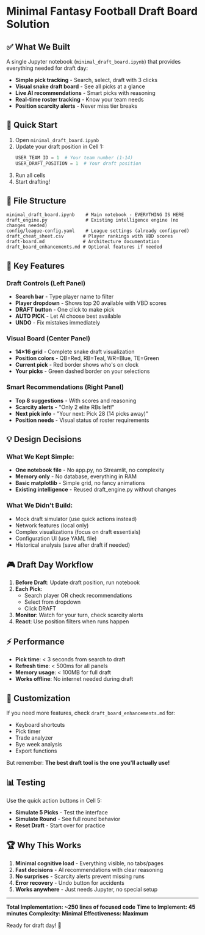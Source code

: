# Minimal Fantasy Football Draft Board Solution

## ✅ What We Built

A single Jupyter notebook (`minimal_draft_board.ipynb`) that provides everything needed for draft day:

- **Simple pick tracking** - Search, select, draft with 3 clicks
- **Visual snake draft board** - See all picks at a glance
- **Live AI recommendations** - Smart picks with reasoning
- **Real-time roster tracking** - Know your team needs
- **Position scarcity alerts** - Never miss tier breaks

## 🚀 Quick Start

1. Open `minimal_draft_board.ipynb`
2. Update your draft position in Cell 1:
   ```python
   USER_TEAM_ID = 1  # Your team number (1-14)
   USER_DRAFT_POSITION = 1  # Your draft position
   ```
3. Run all cells
4. Start drafting!

## 📁 File Structure

```
minimal_draft_board.ipynb    # Main notebook - EVERYTHING IS HERE
draft_engine.py              # Existing intelligence engine (no changes needed)
config/league-config.yaml    # League settings (already configured)
draft_cheat_sheet.csv       # Player rankings with VBD scores
draft-board.md              # Architecture documentation
draft_board_enhancements.md # Optional features if needed
```

## 🎯 Key Features

### Draft Controls (Left Panel)
- **Search bar** - Type player name to filter
- **Player dropdown** - Shows top 20 available with VBD scores
- **DRAFT button** - One click to make pick
- **AUTO PICK** - Let AI choose best available
- **UNDO** - Fix mistakes immediately

### Visual Board (Center Panel)
- **14×16 grid** - Complete snake draft visualization
- **Position colors** - QB=Red, RB=Teal, WR=Blue, TE=Green
- **Current pick** - Red border shows who's on clock
- **Your picks** - Green dashed border on your selections

### Smart Recommendations (Right Panel)
- **Top 8 suggestions** - With scores and reasoning
- **Scarcity alerts** - "Only 2 elite RBs left!"
- **Next pick info** - "Your next: Pick 28 (14 picks away)"
- **Position needs** - Visual status of roster requirements

## 💡 Design Decisions

### What We Kept Simple:
- **One notebook file** - No app.py, no Streamlit, no complexity
- **Memory only** - No database, everything in RAM
- **Basic matplotlib** - Simple grid, no fancy animations
- **Existing intelligence** - Reused draft_engine.py without changes

### What We Didn't Build:
- Mock draft simulator (use quick actions instead)
- Network features (local only)
- Complex visualizations (focus on draft essentials)
- Configuration UI (use YAML file)
- Historical analysis (save after draft if needed)

## 🎮 Draft Day Workflow

1. **Before Draft**: Update draft position, run notebook
2. **Each Pick**: 
   - Search player OR check recommendations
   - Select from dropdown
   - Click DRAFT
3. **Monitor**: Watch for your turn, check scarcity alerts
4. **React**: Use position filters when runs happen

## ⚡ Performance

- **Pick time**: < 3 seconds from search to draft
- **Refresh time**: < 500ms for all panels
- **Memory usage**: < 100MB for full draft
- **Works offline**: No internet needed during draft

## 🔧 Customization

If you need more features, check `draft_board_enhancements.md` for:
- Keyboard shortcuts
- Pick timer
- Trade analyzer
- Bye week analysis
- Export functions

But remember: **The best draft tool is the one you'll actually use!**

## 📊 Testing

Use the quick action buttons in Cell 5:
- **Simulate 5 Picks** - Test the interface
- **Simulate Round** - See full round behavior
- **Reset Draft** - Start over for practice

## 🏆 Why This Works

1. **Minimal cognitive load** - Everything visible, no tabs/pages
2. **Fast decisions** - AI recommendations with clear reasoning
3. **No surprises** - Scarcity alerts prevent missing runs
4. **Error recovery** - Undo button for accidents
5. **Works anywhere** - Just needs Jupyter, no special setup

---

**Total Implementation: ~250 lines of focused code**
**Time to Implement: 45 minutes**
**Complexity: Minimal**
**Effectiveness: Maximum**

Ready for draft day! 🏈